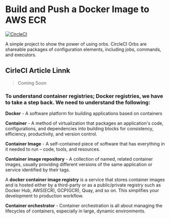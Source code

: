 # Build and Push a Docker Image to AWS ECR

[![CircleCI](https://circleci.com/gh/daumie/circleci-ecr-orb-demo.svg?style=svg)](https://circleci.com/gh/daumie/circleci-ecr-orb-demo)

A simple project to show the power of using orbs. CircleCI Orbs are shareable packages of configuration elements, including jobs, commands, and executors.

## CirleCI Article Linnk

> Coming Soon

### To understand container registries; Docker registries, we have to take a step back. We need to understand the following:

**Docker** - A software platform for building applications based on containers

**Container** - A method of virtualization that packages an application's code, configurations, and dependencies into building blocks for consistency, efficiency, productivity, and version control.

**Container Image** - A self-contained piece of software that has everything in it needed to run – code, tools, and resources.

**Container image repository** - A collection of named, related container images, usually providing different versions of the same application or service identified by their tags.

A **docker container image registry** is a service that stores container images and is hosted either by a third-party or as a public/private registry such as Docker Hub, AWS(ECR), GCP(GCR), Quay, and so on. This simplifies your development to production workflow.

**Container orchestrator** - Container orchestration is all about managing the lifecycles of containers, especially in large, dynamic environments.

